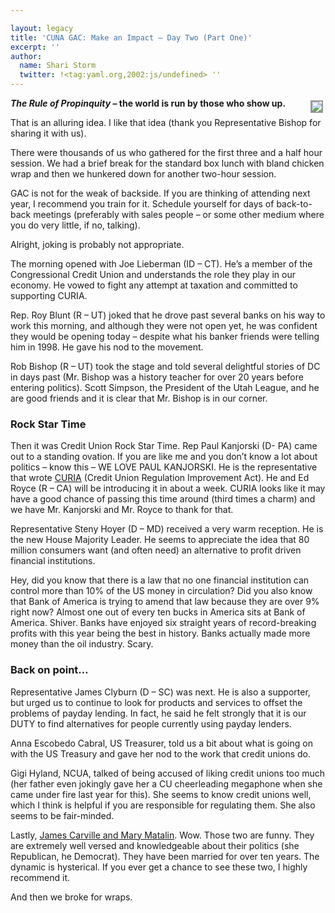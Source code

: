 ```yaml
---

layout: legacy
title: 'CUNA GAC: Make an Impact – Day Two (Part One)'
excerpt: ''
author:
  name: Shari Storm
  twitter: !<tag:yaml.org,2002:js/undefined> ''
---
```


<p><a href="http://flickr.com/photos/trabian/sets/72157594560158919/"><img src="http://farm1.static.flickr.com/151/405826216_303521e483_m.jpg" style="float:right; border: 2px solid #999999; margin: 4px;" /></a><strong><em>The Rule of Propinquity</em> – the world is run by those who show up.</strong></p>


<p>That is an alluring idea. I like that idea (thank you Representative Bishop for sharing it with us).</p>


<p>There were thousands of us who gathered for the first three and a half hour session. We had a brief break for the standard box lunch with bland chicken wrap and then we hunkered down for another two-hour session.</p>


<p><span class="caps">GAC</span> is not for the weak of backside. If you are thinking of attending next year, I recommend you train for it. Schedule yourself for days of back-to-back meetings (preferably with sales people – or some other medium where you do very little, if no, talking).</p>


<p>Alright, joking is probably not appropriate.</p>


<p>The morning opened with Joe Lieberman (ID – CT). He’s a member of the Congressional Credit Union and understands the role they play in our economy. He vowed to fight any attempt at taxation and committed to supporting <span class="caps">CURIA</span>.</p>


<p>Rep. Roy Blunt (R – UT) joked that he drove past several banks on his way to work this morning, and although they were not open yet, he was confident they would be opening today – despite what his banker friends were telling him in 1998. He gave his nod to the movement.</p>


<p>Rob Bishop (R – UT) took the stage and told several delightful stories of DC in days past (Mr. Bishop was a history teacher for over 20 years before entering politics). Scott Simpson, the President of the Utah League, and he are good friends and it is clear that Mr. Bishop is in our corner.</p>


<h3>Rock Star Time</h3>


<p>Then it was Credit Union Rock Star Time. Rep Paul Kanjorski (D- PA) came out to a standing ovation. If you are like me and you don’t know a lot about politics – know this &#8211;  <span class="caps">WE LOVE PAUL KANJORSKI</span>. He is the representative that wrote <a href="http://www.cuna.org/gov_affairs/legislative/issues/2006/curia.html"><span class="caps">CURIA</span></a> (Credit Union Regulation Improvement Act). He and Ed Royce (R – CA) will be introducing it in about a week.  <span class="caps">CURIA</span> looks like it may have a good chance of passing this time around (third times a charm) and we have Mr. Kanjorski and Mr. Royce to thank for that.</p>


<p>Representative Steny Hoyer (D &#8211; MD) received a very warm reception. He is the new House Majority Leader. He seems to appreciate the idea that 80 million consumers want (and often need) an alternative to profit driven financial institutions.</p>


<p>Hey, did you know that there is a law that no one financial institution can control more than 10% of the US money in circulation? Did you also know that Bank of America is trying to amend that law because they are over 9% right now? Almost one out of every ten bucks in America sits at Bank of America. Shiver.  Banks have enjoyed six straight years of record-breaking profits with this year being the best in history. Banks actually made more money than the oil industry. Scary.</p>


<h3>Back on point…</h3>


<p>Representative James Clyburn (D – SC) was next. He is also a supporter, but urged us to continue to look for products and services to offset the problems of payday lending. In fact, he said he felt strongly that it is our <span class="caps">DUTY</span> to find alternatives for people currently using payday lenders.</p>


<p>Anna Escobedo Cabral, US Treasurer, told us a bit about what is going on with the US Treasury and gave her nod to the work that credit unions do.</p>


<p>Gigi Hyland, <span class="caps">NCUA</span>, talked of being accused of liking credit unions too much (her father even jokingly gave her a CU cheerleading megaphone when she came under fire last year for this).  She seems to know credit unions well, which I think is helpful if you are responsible for regulating them. She also seems to be fair-minded.</p>


<p>Lastly, <a href="http://blog.biodieselconference.org/?p=88">James Carville and Mary Matalin</a>. Wow. Those two are funny. They are extremely well versed and knowledgeable about their politics (she Republican, he Democrat). They have been married for over ten years. The dynamic is hysterical. If you ever get a chance to see these two, I highly recommend it.</p>


<p>And then we broke for wraps.</p>